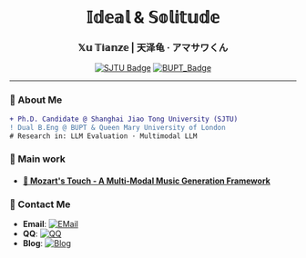 <!-- 页头视觉区 -->
<div align="center">
  <h1> 𝕀𝕕𝕖𝕒𝕝 & 𝕊𝕠𝕝𝕚𝕥𝕦𝕕𝕖 </h1>
  <h3> 𝕏𝕦 𝕋𝕚𝕒𝕟𝕫𝕖 | 天泽龟 · アマサワくん </h3>
  
  [![SJTU Badge](https://img.shields.io/badge/Shanghai_Jiao_Tong_Univ.%20-Ph.D._Candidate-00599C?logo=university)](https://www.cs.sjtu.edu.cn/)
  [![BUPT_Badge](https://img.shields.io/badge/Beijing_Univ.%20of_Posts_&_Telecom-B.Eng-0077B6?logo=university)](https://www.bupt.edu.cn/)
</div>

---

### 🧪 About Me
```diff
+ Ph.D. Candidate @ Shanghai Jiao Tong University (SJTU)
! Dual B.Eng @ BUPT & Queen Mary University of London
# Research in: LLM Evaluation · Multimodal LLM
```

### 🌌 Main work

- #### [🎼 Mozart's Touch - A Multi-Modal Music Generation Framework](https://github.com/WangTooNaive/MozartsTouch)
####


### 📡 Contact Me

- **Email**:  [![EMail](https://img.shields.io/badge/📧_xtz.orz@gmail.com-006cb7?logo=gmail)](mailto:xtz.orz@gmail.com) 
- **QQ**: [![QQ](https://img.shields.io/badge/🐧_1492762029-12b7f4?logo=tencentqq)](tencent://message/?uin=1492762029) 
- **Blog**: [![Blog](https://img.shields.io/badge/🌐_tzturtle.moe-4d4d4d?logo=rss)](https://tzturtle.moe) 
